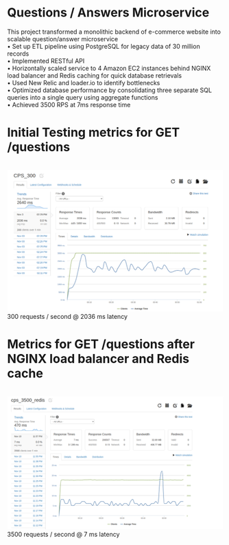 # Questions / Answers Microservice
This project transformed a monolithic backend of e-commerce website into scalable question/answer microservice
</br>
• Set up ETL pipeline using PostgreSQL for legacy data of 30 million records </br>
• Implemented RESTful API </br>
• Horizontally scaled service to 4 Amazon EC2 instances behind NGINX load balancer and Redis caching for quick database retrievals </br>
• Used New Relic and loader.io to identify bottlenecks </br>
• Optimized database performance by consolidating three separate SQL queries into a single query using aggregate functions </br>
• Achieved 3500 RPS at 7ms response time

# Initial Testing metrics for GET /questions
</br>
<img src="loaderio_CPS_300.png" />
</br>
300 requests / second @ 2036 ms latency
</br>

# Metrics for GET /questions after NGINX load balancer and Redis cache
</br>
<img src="cps_3500_redis.png" />
</br>
3500 requests / second @ 7 ms latency
